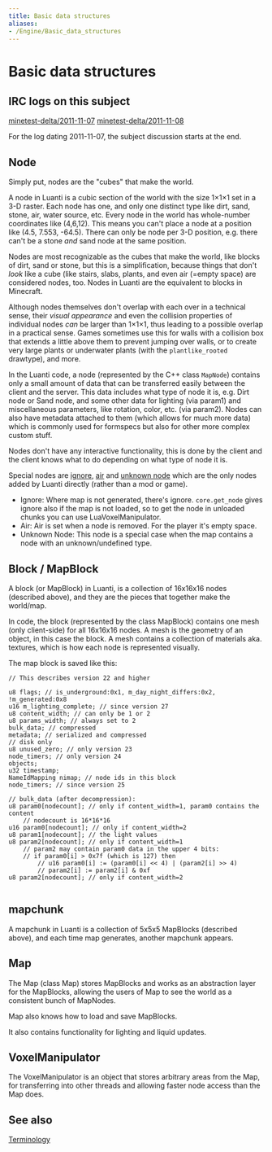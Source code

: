 ```yaml
---
title: Basic data structures
aliases:
- /Engine/Basic_data_structures
---
```


# Basic data structures

IRC logs on this subject
------------------------

[minetest-delta/2011-11-07](http://web.archive.org/web/20160309052711/http://logs.2pktfkt.de/minetest-delta/2011-11-07.html) [minetest-delta/2011-11-08](http://web.archive.org/web/20160308105531/http://logs.2pktfkt.de/minetest-delta/2011-11-08.html)

For the log dating 2011-11-07, the subject discussion starts at the end.

Node
----

Simply put, nodes are the "cubes" that make the world.

A node in Luanti is a cubic section of the world with the size 1×1×1 set in a 3-D raster. Each node has one, and only one distinct type like dirt, sand, stone, air, water source, etc. Every node in the world has whole-number coordinates like (4,6,12). This means you can't place a node at a position like (4.5, 7.553, -64.5). There can only be node per 3-D position, e.g. there can't be a stone _and_ sand node at the same position.

Nodes are most recognizable as the cubes that make the world, like blocks of dirt, sand or stone, but this is a simplification, because things that don't _look_ like a cube (like stairs, slabs, plants, and even air (=empty space) are considered nodes, too. Nodes in Luanti are the equivalent to blocks in Minecraft.

Although nodes themselves don't overlap with each over in a technical sense, their _visual appearance_ and even the collision properties of individual nodes _can_ be larger than 1×1×1, thus leading to a possible overlap in a practical sense. Games sometimes use this for walls with a collision box that extends a little above them to prevent jumping over walls, or to create very large plants or underwater plants (with the `plantlike_rooted` drawtype), and more.

In the Luanti code, a node (represented by the C++ class `MapNode`) contains only a small amount of data that can be transferred easily between the client and the server. This data includes what type of node it is, e.g. Dirt node or Sand node, and some other data for lighting (via param1) and miscellaneous parameters, like rotation, color, etc. (via param2). Nodes can also have metadata attached to them (which allows for much more data) which is commonly used for formspecs but also for other more complex custom stuff.

Nodes don't have any interactive functionality, this is done by the client and the client knows what to do depending on what type of node it is.

Special nodes are [ignore](http://wiki.minetest.net/Ignore), [air](http://wiki.minetest.net/Air) and [unknown node](https://wiki.minetest.net/Unknown_Node) which are the only nodes added by Luanti directly (rather than a mod or game).

* Ignore: Where map is not generated, there's ignore. `core.get_node` gives ignore also if the map is not loaded, so to get the node in unloaded chunks you can use LuaVoxelManipulator.
* Air: Air is set when a node is removed. For the player it's empty space.
* Unknown Node: This node is a special case when the map contains a node with an unknown/undefined type.

Block / MapBlock
----------------

A block (or MapBlock) in Luanti, is a collection of 16x16x16 nodes (described above), and they are the pieces that together make the world/map.

In code, the block (represented by the class MapBlock) contains one mesh (only client-side) for all 16x16x16 nodes. A mesh is the geometry of an object, in this case the block. A mesh contains a collection of materials aka. textures, which is how each node is represented visually.

The map block is saved like this:

```
// This describes version 22 and higher

u8 flags; // is_underground:0x1, m_day_night_differs:0x2, !m_generated:0x8
u16 m_lighting_complete; // since version 27
u8 content_width; // can only be 1 or 2
u8 params_width; // always set to 2
bulk_data; // compressed
metadata; // serialized and compressed
// disk only
u8 unused_zero; // only version 23
node_timers; // only version 24
objects;
u32 timestamp;
NameIdMapping nimap; // node ids in this block
node_timers; // since version 25

// bulk_data (after decompression):
u8 param0[nodecount]; // only if content_width=1, param0 contains the content
	// nodecount is 16*16*16
u16 param0[nodecount]; // only if content_width=2
u8 param1[nodecount]; // the light values
u8 param2[nodecount]; // only if content_width=1
	// param2 may contain param0 data in the upper 4 bits:
	// if param0[i] > 0x7f (which is 127) then
		// u16 param0[i] := (param0[i] << 4) | (param2[i] >> 4)
		// param2[i] := param2[i] & 0xf
u8 param2[nodecount]; // only if content_width=2


```


mapchunk
--------

A mapchunk in Luanti is a collection of 5x5x5 MapBlocks (described above), and each time map generates, another mapchunk appears.

Map
---

The Map (class Map) stores MapBlocks and works as an abstraction layer for the MapBlocks, allowing the users of Map to see the world as a consistent bunch of MapNodes.

Map also knows how to load and save MapBlocks.

It also contains functionality for lighting and liquid updates.

VoxelManipulator
----------------

The VoxelManipulator is an object that stores arbitrary areas from the Map, for transferring into other threads and allowing faster node access than the Map does.

See also
--------

[Terminology](https://wiki.minetest.net/Terminology)